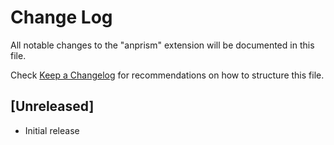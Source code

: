 # Change Log

All notable changes to the "anprism" extension will be documented in this file.

Check [Keep a Changelog](http://keepachangelog.com/) for recommendations on how to structure this file.

## [Unreleased]

- Initial release